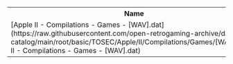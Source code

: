 <table>
<tr><th>Name</th><th>Size</th></tr>
<tr><td>[Apple II - Compilations - Games - [WAV].dat](https://raw.githubusercontent.com/open-retrogaming-archive/dat-catalog/main/root/basic/TOSEC/Apple/II/Compilations/Games/[WAV]/Apple II - Compilations - Games - [WAV].dat)</td><td>6507</td></tr>
</table>
